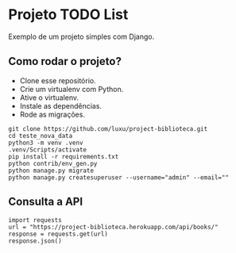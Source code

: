 # Projeto TODO List

Exemplo de um projeto simples com Django.

## Como rodar o projeto?

* Clone esse repositório.
* Crie um virtualenv com Python.
* Ative o virtualenv.
* Instale as dependências.
* Rode as migrações.

```
git clone https://github.com/luxu/project-biblioteca.git
cd teste_nova_data
python3 -m venv .venv
.venv/Scripts/activate
pip install -r requirements.txt
python contrib/env_gen.py
python manage.py migrate
python manage.py createsuperuser --username="admin" --email=""
```

## Consulta a API

````
import requests
url = "https://project-biblioteca.herokuapp.com/api/books/"
response = requests.get(url)
response.json()
````